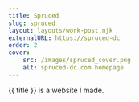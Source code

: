 ```yaml
---
title: Spruced
slug: spruced
layout: layouts/work-post.njk
externalURL: https://spruced-dc
order: 2
cover:
    src: /images/spruced_cover.png
    alt: spruced-dc.com homepage
---
```

{{ title }} is a website I made.
